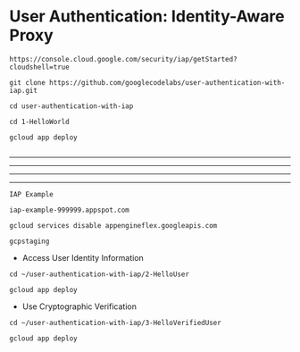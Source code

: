 # User Authentication: Identity-Aware Proxy





```
https://console.cloud.google.com/security/iap/getStarted?cloudshell=true
```


```
git clone https://github.com/googlecodelabs/user-authentication-with-iap.git

cd user-authentication-with-iap

cd 1-HelloWorld

gcloud app deploy


```

---
---
---
---

```
IAP Example
```

```
iap-example-999999.appspot.com
```


```
gcloud services disable appengineflex.googleapis.com
```



```
gcpstaging
```

- Access User Identity Information

```
cd ~/user-authentication-with-iap/2-HelloUser

gcloud app deploy

```

- Use Cryptographic Verification

```
cd ~/user-authentication-with-iap/3-HelloVerifiedUser

gcloud app deploy

```
